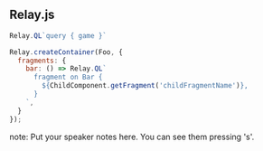 ##  Relay.js

```javascript
Relay.QL`query { game }`
```

```javascript
Relay.createContainer(Foo, {
  fragments: {
    bar: () => Relay.QL`
      fragment on Bar {
        ${ChildComponent.getFragment('childFragmentName')},
      }
    `,
  }
});
```

note:
    Put your speaker notes here.
    You can see them pressing 's'.
